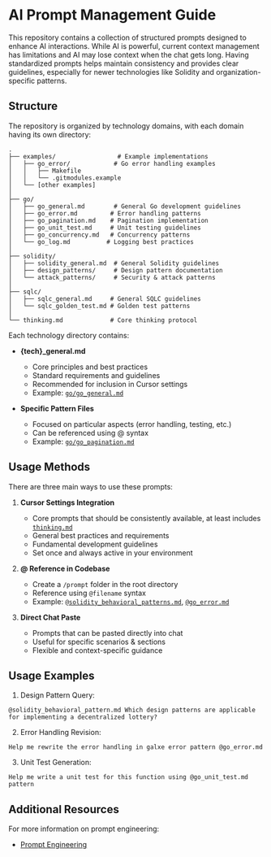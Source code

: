 # AI Prompt Management Guide

This repository contains a collection of structured prompts designed to enhance AI interactions. While AI is powerful, current context management has limitations and AI may lose context when the chat gets long. Having standardized prompts helps maintain consistency and provides clear guidelines, especially for newer technologies like Solidity and organization-specific patterns.

## Structure

The repository is organized by technology domains, with each domain having its own directory:

```
.
├── examples/                 # Example implementations
│   ├── go_error/            # Go error handling examples
│   │   ├── Makefile
│   │   └── .gitmodules.example
│   └── [other examples]
│
├── go/
│   ├── go_general.md        # General Go development guidelines
│   ├── go_error.md         # Error handling patterns
│   ├── go_pagination.md    # Pagination implementation
│   ├── go_unit_test.md     # Unit testing guidelines
│   ├── go_concurrency.md   # Concurrency patterns
│   └── go_log.md          # Logging best practices
│
├── solidity/
│   ├── solidity_general.md  # General Solidity guidelines
│   ├── design_patterns/     # Design pattern documentation
│   └── attack_patterns/     # Security & attack patterns
│
├── sqlc/
│   ├── sqlc_general.md     # General SQLC guidelines
│   └── sqlc_golden_test.md # Golden test patterns
│
└── thinking.md             # Core thinking protocol
```

Each technology directory contains:

- **{tech}_general.md**
  - Core principles and best practices
  - Standard requirements and guidelines
  - Recommended for inclusion in Cursor settings
  - Example: [`go/go_general.md`](go/go_general.md)

- **Specific Pattern Files**
  - Focused on particular aspects (error handling, testing, etc.)
  - Can be referenced using @ syntax
  - Example: [`go/go_pagination.md`](go/go_pagination.md)

## Usage Methods

There are three main ways to use these prompts:

1. **Cursor Settings Integration**
   - Core prompts that should be consistently available, at least includes [`thinking.md`](thinking.md)
   - General best practices and requirements
   - Fundamental development guidelines
   - Set once and always active in your environment

2. **@ Reference in Codebase**
   - Create a `/prompt` folder in the root directory
   - Reference using `@filename` syntax
   - Example: [`@solidity_behavioral_patterns.md`](solidity/design_patterns/solidity_behavioral_patterns.md), [`@go_error.md`](go/go_error.md)

3. **Direct Chat Paste**
   - Prompts that can be pasted directly into chat
   - Useful for specific scenarios & sections
   - Flexible and context-specific guidance

## Usage Examples

1. Design Pattern Query:
```
@solidity_behavioral_pattern.md Which design patterns are applicable for implementing a decentralized lottery?
```

2. Error Handling Revision:
```
Help me rewrite the error handling in galxe error pattern @go_error.md
```

3. Unit Test Generation:
```
Help me write a unit test for this function using @go_unit_test.md pattern
```

## Additional Resources

For more information on prompt engineering:
- [Prompt Engineering](https://www.bilibili.com/video/BV1u463YxE1a?spm_id_from=333.788.videopod.episodes&vd_source=86ac9233cf81dee0922f01bfebb1f5fe&p=3)

